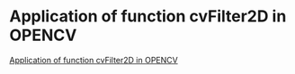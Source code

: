 # Application of function cvFilter2D in OPENCV
[Application of function cvFilter2D in OPENCV](https://aiwithcloud.com/2022/09/15/application_of_function_cvfilter2d_in_opencv/)